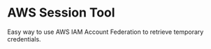 AWS Session Tool
================
Easy way to use AWS IAM Account Federation to retrieve temporary credentials.
